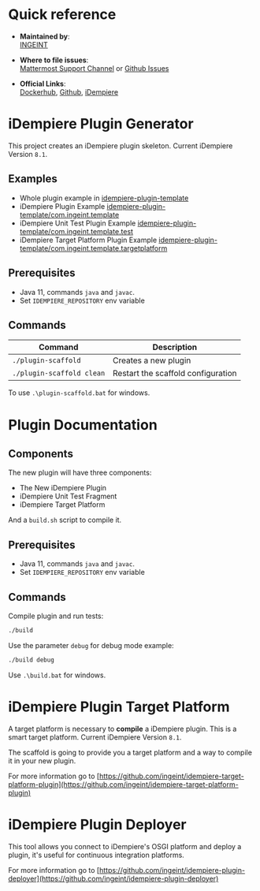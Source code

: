 # Quick reference

- **Maintained by**:  
  [INGEINT](https://ingeint.com)

- **Where to file issues**:  
  [Mattermost Support Channel](https://mattermost.idempiere.org/idempiere/channels/support) or [Github Issues](https://github.com/ingeint/idempiere-plugin-scaffold/issues)

- **Official Links**:  
  [Dockerhub](https://hub.docker.com/r/idempiereofficial/idempiere),
  [Github](https://github.com/ingeint/idempiere-plugin-scaffold),
  [iDempiere](https://github.com/idempiere/idempiere)

# iDempiere Plugin Generator

This project creates an iDempiere plugin skeleton. Current iDempiere Version `8.1`.

## Examples

- Whole plugin example in [idempiere-plugin-template](idempiere-plugin-template)
- iDempiere Plugin Example [idempiere-plugin-template/com.ingeint.template](idempiere-plugin-template/com.ingeint.template)
- iDempiere Unit Test Plugin Example [idempiere-plugin-template/com.ingeint.template.test](idempiere-plugin-template/com.ingeint.template.test)
- iDempiere Target Platform Plugin Example [idempiere-plugin-template/com.ingeint.template.targetplatform](idempiere-plugin-template/com.ingeint.template.targetplatform)

## Prerequisites

- Java 11, commands `java` and `javac`.
- Set `IDEMPIERE_REPOSITORY` env variable

## Commands

 | Command | Description |
 | - | - |
 | `./plugin-scaffold` | Creates a new plugin |
 | `./plugin-scaffold clean` | Restart the scaffold configuration |

To use `.\plugin-scaffold.bat` for windows.

# Plugin Documentation

## Components

The new plugin will have three components:

- The New iDempiere Plugin
- iDempiere Unit Test Fragment
- iDempiere Target Platform

And a `build.sh` script to compile it.

## Prerequisites

- Java 11, commands `java` and `javac`.
- Set `IDEMPIERE_REPOSITORY` env variable

## Commands

Compile plugin and run tests:

```bash
./build
```

Use the parameter `debug` for debug mode example:

```bash
./build debug
```

Use `.\build.bat` for windows.

# iDempiere Plugin Target Platform

A target platform is necessary to **compile** a iDempiere plugin. This is a smart target platform. Current iDempiere Version `8.1`.

The scaffold is going to provide you a target platform and a way to compile it in your new plugin.

For more information go to [https://github.com/ingeint/idempiere-target-platform-plugin](https://github.com/ingeint/idempiere-target-platform-plugin)

# iDempiere Plugin Deployer

This tool allows you connect to iDempiere's OSGI platform and deploy a plugin, it's useful for continuous integration platforms.

For more information go to [https://github.com/ingeint/idempiere-plugin-deployer](https://github.com/ingeint/idempiere-plugin-deployer)
